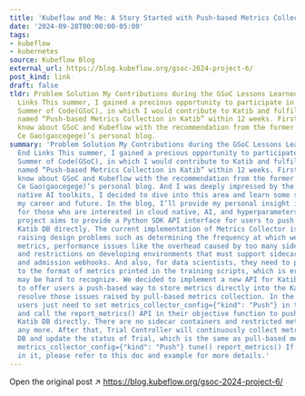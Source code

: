 ```yaml
---
title: 'Kubeflow and Me: A Story Started with Push-based Metrics Collection'
date: '2024-09-28T00:00:00-05:00'
tags:
- kubeflow
- kubernetes
source: Kubeflow Blog
external_url: https://blog.kubeflow.org/gsoc-2024-project-6/
post_kind: link
draft: false
tldr: Problem Solution My Contributions during the GSoC Lessons Learned In the End
  Links This summer, I gained a precious opportunity to participate in the Google
  Summer of Code(GSoC), in which I would contribute to Katib and fulfill a project
  named “Push-based Metrics Collection in Katib” within 12 weeks. Firstly, I got to
  know about GSoC and Kubeflow with the recommendation from the former active maintainer
  Ce Gao(gaocegege)’s personal blog.
summary: 'Problem Solution My Contributions during the GSoC Lessons Learned In the
  End Links This summer, I gained a precious opportunity to participate in the Google
  Summer of Code(GSoC), in which I would contribute to Katib and fulfill a project
  named “Push-based Metrics Collection in Katib” within 12 weeks. Firstly, I got to
  know about GSoC and Kubeflow with the recommendation from the former active maintainer
  Ce Gao(gaocegege)’s personal blog. And I was deeply impressed by the idea of cloud
  native AI toolkits, I decided to dive into this area and learn some skills to enhance
  my career and future. In the blog, I’ll provide my personal insight into Katib,
  for those who are interested in cloud native, AI, and hyperparameters tuning. The
  project aims to provide a Python SDK API interface for users to push metrics to
  Katib DB directly. The current implementation of Metrics Collector is pull-based,
  raising design problems such as determining the frequency at which we scrape the
  metrics, performance issues like the overhead caused by too many sidecar containers,
  and restrictions on developing environments that must support sidecar containers
  and admission webhooks. And also, for data scientists, they need to pay attention
  to the format of metrics printed in the training scripts, which is error prone and
  may be hard to recognize. We decided to implement a new API for Katib Python SDK
  to offer users a push-based way to store metrics directly into the Kaitb DB and
  resolve those issues raised by pull-based metrics collection. In the new design,
  users just need to set metrics_collector_config={"kind": "Push"} in the tune() function
  and call the report_metrics() API in their objective function to push metrics to
  Katib DB directly. There are no sidecar containers and restricted metric log formats
  any more. After that, Trial Controller will continuously collect metrics from Katib
  DB and update the status of Trial, which is the same as pull-based metrics collection.
  metrics_collector_config={"kind": "Push"} tune() report_metrics() If you are interested
  in it, please refer to this doc and example for more details.'
---
```

Open the original post ↗ https://blog.kubeflow.org/gsoc-2024-project-6/
